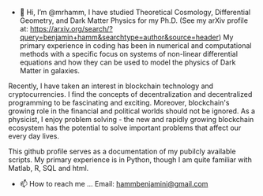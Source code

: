 - 👋 Hi, I’m @mrhamm,
I have studied Theoretical Cosmology, Differential Geometry, and Dark Matter Physics for my Ph.D. 
(See my arXiv profile at: https://arxiv.org/search/?query=benjamin+hamm&searchtype=author&source=header) 
My primary experience in coding has been in numerical and computational methods with a specific focus on 
systems of non-linear differential equations and how they can be used to model the physics of Dark Matter in galaxies.

Recently, I have taken an interest in blockchain technology and cryptocurrencies.  I find the concepts
of decentralization and decentralized programming to be fascinating and exciting.  Moreover, blockchain's
growing role in the financial and political worlds should not be ignored.  As a physicist, I enjoy problem 
solving - the new and rapidly growing blockchain ecosystem has the potential to solve important problems 
that affect our every day lives.  


This github profile serves as a documentation of my pubilcly available scripts.  My primary experience
is in Python, though I am quite familiar with Matlab, R, SQL and html.  


- 📫 How to reach me ...
Email: hammbenjamini@gmail.com
